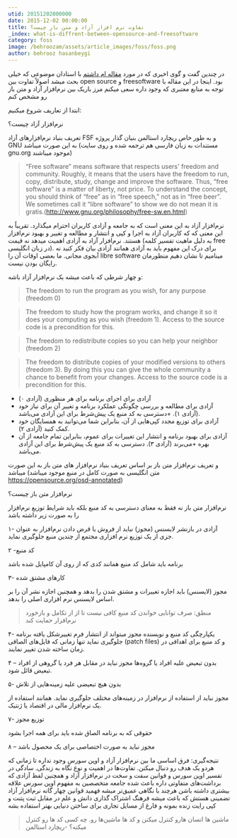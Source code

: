 ```yaml
---
utid: 20151202000000
date: 2015-12-02 00:00:00
title: تفاوت نرم افزار آزاد و متن باز چیست؟
_index: what-is-diffrent-between-opensource-and-freesoftware
category: foss
image: /behroozam/assets/article_images/foss/foss.png
author: behrooz hasanbeygi
---
```

در چندین گفت و گوی اخیری که در مورد [مقاله ام داشتم](http://behroozam.com/zconf/2015/09/18/zconf6.html) با استادان موضوعی که خیلی بحث میشد اصولاً تفاوت بین open source و freesoftware بود. اینجا در این مقاله با توجه به منابع معتبری که وجود داره سعی میکنم مرز باریک بین نرم‌افزار آزاد و متن باز رو مشخص  کنم

ابتدا از تعاریف شروع میکنیم:

نرم‌افزار آزاد چیست؟

تعریف بنیاد نرم‌افزارهای آزاد FSF و به طور خاص ریچارد استالمن بنیان گذار پروژه GNU به این صورت میباشد (مستندات به زبان فارسی هم ترجمه شده و روی سایت gnu.org موجود میباشند)

>“Free software” means software that respects users' freedom and community. Roughly, it means that the users have the freedom to run, copy, distribute, study, change and improve the software. Thus, “free software” is a matter of liberty, not price. To understand the concept, you should think of “free” as in “free speech,” not as in “free beer”. We sometimes call it “libre software” to show we do not mean it is gratis.(http://www.gnu.org/philosophy/free-sw.en.html)

نرم‌افزار آزاد به این معنی است که به جامعه و آزادی کاربران احترام میگذارد. تقریباً به این معنی که که کاربران آزاد به اجرا و کپی و انتشار و مطالعه و تغییر و بهبود نرم‌افزار هستند. نرم‌افزار آزاد به آزادی اهمیت میدهد نه قیمت (به دلیل ماهیت تفسیر کلمه free در زبان انگلیسی). برای درک این مفهوم باید به آزادی همانند آزادی بیان فکر کنید نه آبجوی مجانی. ما بعضی اوقات آن را libre software مینامیم تا نشان دهیم منظورمان رایگان بودن نیست.




و چهار شرطی که باعث میشه یک نرم‌افزار آزاد باشه:
>The freedom to run the program as you wish, for any purpose (freedom 0)  

>The freedom to study how the program works, and change it so it does your computing as you wish (freedom 1). Access to the source code is a precondition for this.  

>The freedom to redistribute copies so you can help your neighbor (freedom 2)  

>The freedom to distribute copies of your modified versions to others (freedom 3). By doing this you can give the whole community a chance to benefit from your changes. Access to the source code is a precondition for this.  


+ آزادی برای اجرای برنامه برای هر منظوری (آزادی ۰)
+ آزادی برای مطالعه و بررسی چگونگی عملکرد برنامه و تغییر آن برای نیاز خود (آزادی ۱). +دسترسی به کد منبع یک پیش‌شرط برای این آزادی می‌باشد.
+ آزادی برای توزیع مجدد کپی‌هایی از آن، بنابراین شما می‌توانید به همسایگان خود کمک کنید (آزادی ۲).
+ آزادی برای بهبود برنامه و انتشار این تغییرات برای عموم، بنابراین تمام جامعه از آن بهره +می‌برند (آزادی ۳). دسترسی به کد منبع یک پیش‌شرط برای این آزادی می‌باشد.


و تعریف نرم‌افزار متن باز بر اساس تعریف بنیاد نرم‌افزار های متن باز به این صورت میباشد  (متن انگلیسی به صورت کامل در منبع موجود میباشد https://opensource.org/osd-annotated)

نرم‌افزار متن باز چیست؟

نرم‌افزار متن باز نه فقط به معنای دسترسی به کد منبع بلکه باید شرایط توزیع نرم‌افزار را به صورت زیر داشته باشد

۱- آزادی در بازنشر
لایسنس (مجوز) نباید از فروش یا قرض دادن نرم‌افزار به عنوان جزی از یک توزیع نرم افزاری مجتمع از چندین منبع جلوگیری نماید.

۲ -کد منبع

برنامه باید شامل کد منبع همانند کدی که از روی آن کامپایل شده باشد

۳- کارهای مشتق شده

مجوز (لایسنس) باید اجازه تغییرات و مشتق شدن را بدهد و همچنین اجازه نشر آن را بر اساس لایسنس نرم افزاری اصلی را بدهد.

>منطق: صرف توانایی خواندن کد منبع کافی نیست تا از از تکامل و بازخورد نرم‌افزار حمایت کند

۴- یکپارچگی کد منبع و نویسنده
مجوز میتواند از انتشار فرم تغییرشکل یافته برنامه جلوگیری نماید تنها زمانی که فایل‌های الصاقی (patch files) و کد منبع برای اهدافی در زمان ساخته شدن تغییر نمایند.



۴ – بدون تبعیض علیه افراد یا گروه‌ها
مجوز نباید در مقابل هر فرد یا گروهی از افراد تبعیض قائل شود.

۵- بدون هیچ تبعیضی علیه زمینه‌هایی از تلاش

مجوز نباید از استفاده از نرم‌افزار در زمینه‌های مختلف جلوگیری نماید. همانند استفاده از یک نرم‌افزار مالی در اقتصاد یا ژنتیک.

۷- توزیع مجوز

حقوقی که به برنامه الصاق شده باید برای همه اجرا بشود

۸ – مجوز نباید به صورت اختصاصی برای یک محصول باشد


نتیجه‌گیری:
فرق اساسی ما بین نرم‌افزار  آزاد و اوپن سورس وجود نداره تا زمانی که هردو یک هدف رو دنبال میکنن. تفاوت‌ها در اهمیت و نوع نگاه به زندگی.
سادگی در تفسیر اوپن سورس و قوانین سفت و سخت در نرم‌افزار آزاد و همچنین لفظ آزادی که برداشت‌های متفاوتی داره باعث شده جامعه متخصصین به مفهوم اوپن سورس علاقه بیشتری داشته باشن  هرچند با نگاهی عمیق‌تر میشه فهمید قوانین چهار گانه نرم‌افزار آزاد تضمینی هستش که باعث میشه فرهنگ اشتراک گذاری دانش و علم در مقابل ثبت پتنت و کپی رایت زنده بمونه و فارغ از مسایل تجاری برای ساختن دنیایی بهتر استفاده بشه

>ماشین ها انسان هارو کنترل میکنن و کد ها ماشین‌ها رو. چه کسی کد ها رو کنترل میکنه؟
-ریچارد استالمن
